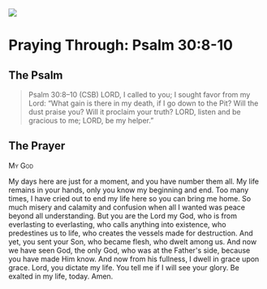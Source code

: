 <img class="intro-left" style="margin-top:10px" src="/images/art-paris-psalter.jpg">

# Praying Through: Psalm 30:8-10

<p style="clear:both;">

## The Psalm

>Psalm 30:8–10 (CSB)   LORD, I called to you; I sought favor from my Lord: “What gain is there in my death, if I go down to the Pit? Will the dust praise you? Will it proclaim your truth? LORD, listen and be gracious to me; LORD, be my helper.”

## The Prayer

<div style="font-variant: small-caps;">My God</div>


My days here are just for a moment,
  and you have number them all.
  My life remains in your hands,
  only you know my beginning and end.
Too many times,
  I have cried out
  to end my life here
  so you can bring me home.
  So much misery
  and calamity
  and confusion
  when all I wanted
  was peace beyond all understanding.
But you are the Lord my God,
  who is from everlasting to everlasting,
  who calls anything into existence,
  who predestines us to life,
  who creates the vessels made for destruction.
And yet, you sent your Son,
  who became flesh,
  who dwelt among us.
  And now we have seen God,
  the only God,
  who was at the Father's side,
  because you have made Him know.
And now from his fullness,
  I dwell in grace upon grace.
  Lord, you dictate my life.
  You tell me
  if I will see your glory.
  Be exalted in my life,
  today.
Amen.
